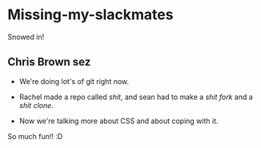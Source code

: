 # Missing-my-slackmates
Snowed in!

## Chris Brown sez

* We're doing lot's of git right now.

* Rachel made a repo called _shit_, and sean had to make a _shit fork_ and a _shit clone_.

* Now we're talking more about CSS and about coping with it.

So much fun!! :D
